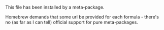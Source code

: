 This file has been installed by a meta-package.

Homebrew demands that some url be provided for
each formula - there's no (as far as I can tell)
official support for pure meta-packages.